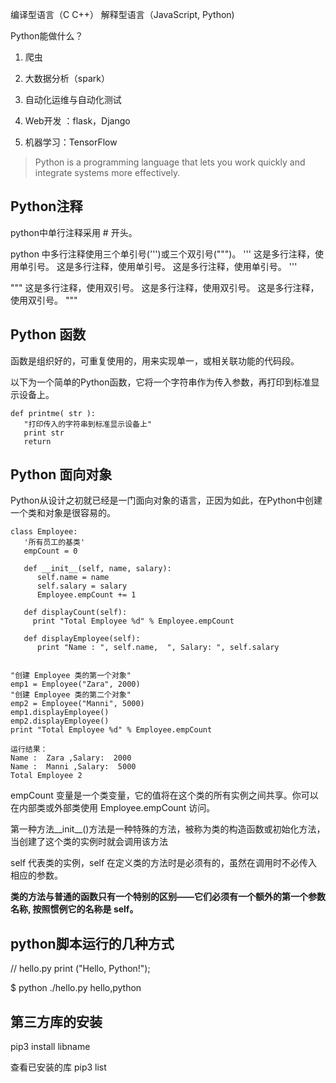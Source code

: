 编译型语言（C C++） 解释型语言（JavaScript, Python)

Python能做什么？

1. 爬虫

2. 大数据分析（spark）

3. 自动化运维与自动化测试

4. Web开发 ：flask，Django

5. 机器学习：TensorFlow

> Python is a programming language that lets you work quickly
and integrate systems more effectively.

## Python注释
python中单行注释采用 # 开头。

python 中多行注释使用三个单引号(''')或三个双引号(""")。
'''
这是多行注释，使用单引号。
这是多行注释，使用单引号。
这是多行注释，使用单引号。
'''

"""
这是多行注释，使用双引号。
这是多行注释，使用双引号。
这是多行注释，使用双引号。
"""

## Python 函数
函数是组织好的，可重复使用的，用来实现单一，或相关联功能的代码段。

以下为一个简单的Python函数，它将一个字符串作为传入参数，再打印到标准显示设备上。
```
def printme( str ):
   "打印传入的字符串到标准显示设备上"
   print str
   return
```

## Python 面向对象
Python从设计之初就已经是一门面向对象的语言，正因为如此，在Python中创建一个类和对象是很容易的。

```
class Employee:
   '所有员工的基类'
   empCount = 0
 
   def __init__(self, name, salary):
      self.name = name
      self.salary = salary
      Employee.empCount += 1
   
   def displayCount(self):
     print "Total Employee %d" % Employee.empCount
 
   def displayEmployee(self):
      print "Name : ", self.name,  ", Salary: ", self.salary


"创建 Employee 类的第一个对象"
emp1 = Employee("Zara", 2000)
"创建 Employee 类的第二个对象"
emp2 = Employee("Manni", 5000)
emp1.displayEmployee()
emp2.displayEmployee()
print "Total Employee %d" % Employee.empCount

运行结果：
Name :  Zara ,Salary:  2000
Name :  Manni ,Salary:  5000
Total Employee 2
```
empCount 变量是一个类变量，它的值将在这个类的所有实例之间共享。你可以在内部类或外部类使用 Employee.empCount 访问。

第一种方法__init__()方法是一种特殊的方法，被称为类的构造函数或初始化方法，当创建了这个类的实例时就会调用该方法

self 代表类的实例，self 在定义类的方法时是必须有的，虽然在调用时不必传入相应的参数。

**类的方法与普通的函数只有一个特别的区别——它们必须有一个额外的第一个参数名称, 按照惯例它的名称是 self。**


## python脚本运行的几种方式

// hello.py
print ("Hello, Python!");

$ python ./hello.py
hello,python

## 第三方库的安装
pip3 install libname

查看已安装的库
pip3 list




